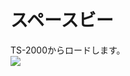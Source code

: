 # スペースビー  
TS-2000からロードします。  
[![](https://img.youtube.com/vi/0N-oKvbcfRw/0.jpg)](https://www.youtube.com/watch?v=0N-oKvbcfRw)
